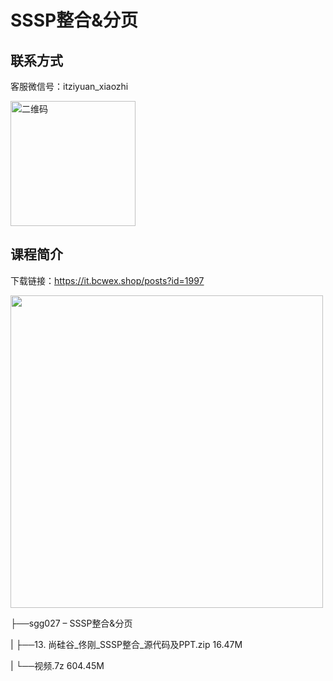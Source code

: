 # SSSP整合&#038;分页

## 联系方式

客服微信号：itziyuan_xiaozhi

<img src="https://ziyuanyun.oss-cn-guangzhou.aliyuncs.com/common/20240614073449/666b82192834a.jpg" width="200" height="200" alt="二维码">

## 课程简介

下载链接：https://it.bcwex.shop/posts?id=1997

<img src="https://ziyuanyun.oss-cn-guangzhou.aliyuncs.com/yun/20240515183623/66449027cc42c.jpg" width="500" alt="">

  ├──sgg027 &#8211; SSSP整合&amp;分页

 | ├──13. 尚硅谷_佟刚_SSSP整合_源代码及PPT.zip 16.47M

 | └──视频.7z 604.45M

  